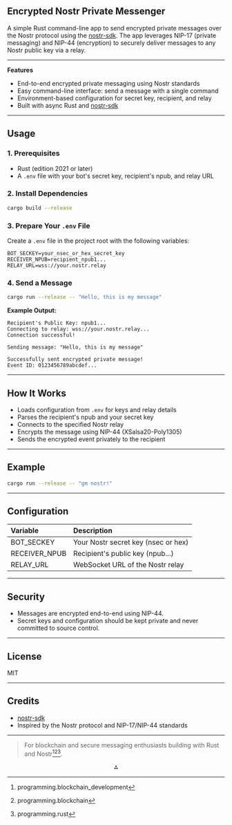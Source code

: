 ## Encrypted Nostr Private Messenger

A simple Rust command-line app to send encrypted private messages over the Nostr protocol using the [nostr-sdk](https://github.com/rust-nostr/nostr-sdk). The app leverages NIP-17 (private messaging) and NIP-44 (encryption) to securely deliver messages to any Nostr public key via a relay.

---

**Features**

- End-to-end encrypted private messaging using Nostr standards
- Easy command-line interface: send a message with a single command
- Environment-based configuration for secret key, recipient, and relay
- Built with async Rust and [nostr-sdk](https://github.com/rust-nostr/nostr-sdk)

---

## Usage

### 1. Prerequisites

- Rust (edition 2021 or later)
- A `.env` file with your bot's secret key, recipient's npub, and relay URL


### 2. Install Dependencies

```sh
cargo build --release
```


### 3. Prepare Your `.env` File

Create a `.env` file in the project root with the following variables:

```env
BOT_SECKEY=your_nsec_or_hex_secret_key
RECEIVER_NPUB=recipient_npub1...
RELAY_URL=wss://your.nostr.relay
```


### 4. Send a Message

```sh
cargo run --release -- "Hello, this is my message"
```

**Example Output:**

```
Recipient's Public Key: npub1...
Connecting to relay: wss://your.nostr.relay...
Connection successful!

Sending message: "Hello, this is my message"

Successfully sent encrypted private message!
Event ID: 0123456789abcdef...
```


---

## How It Works

- Loads configuration from `.env` for keys and relay details
- Parses the recipient's npub and your secret key
- Connects to the specified Nostr relay
- Encrypts the message using NIP-44 (XSalsa20-Poly1305)
- Sends the encrypted event privately to the recipient

---

## Example

```sh
cargo run --release -- "gm nostr!"
```


---

## Configuration

| Variable | Description |
| :-- | :-- |
| BOT_SECKEY | Your Nostr secret key (nsec or hex) |
| RECEIVER_NPUB | Recipient's public key (npub...) |
| RELAY_URL | WebSocket URL of the Nostr relay |


---

## Security

- Messages are encrypted end-to-end using NIP-44.
- Secret keys and configuration should be kept private and never committed to source control.

---

## License

MIT

---

## Credits

- [nostr-sdk](https://github.com/rust-nostr/nostr-sdk)
- Inspired by the Nostr protocol and NIP-17/NIP-44 standards

---

> For blockchain and secure messaging enthusiasts building with Rust and Nostr[^1][^2][^3].

<div style="text-align: center">⁂</div>

[^1]: programming.blockchain_development

[^2]: programming.blockchain

[^3]: programming.rust

